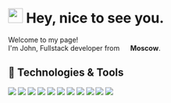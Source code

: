 <h1><img src="https://emojis.slackmojis.com/emojis/images/1531849430/4246/blob-sunglasses.gif?1531849430" width="30"/> Hey, nice to see you.</h1>

<p>Welcome to my page! </br> I'm John, Fullstack developer from <img src="https://hatscripts.github.io/circle-flags/flags/ru.svg" width="14"> <b>Moscow</b>.

## 🔧 Technologies & Tools
![](https://img.shields.io/badge/Linux-informational?style=for-the-badge&logo=linux&logoColor=white&color=0871c4)
![](https://img.shields.io/badge/Windows-informational?style=for-the-badge&logo=windows&logoColor=white&color=0871c4)
![](https://img.shields.io/badge/Git-informational?style=for-the-badge&logo=git&logoColor=white&color=0871c4)
![](https://img.shields.io/badge/PyCharm-informational?style=for-the-badge&logo=intellij-idea&logoColor=white&color=0871c4)
![](https://img.shields.io/badge/Python-informational?style=for-the-badge&logo=python&logoColor=white&color=3b77aa)
![](https://img.shields.io/badge/JavaScript-informational?style=for-the-badge&logo=javascript&logoColor=white&color=3b77aa)
![](https://img.shields.io/badge/Vue-informational?style=for-the-for-the-badge&logo=vue.js&logoColor=white&color=3b77aa)
![](https://img.shields.io/badge/PostgreSQL-informational?style=for-the-badge&logo=postgresql&logoColor=white&color=3b77aa)
![](https://img.shields.io/badge/MySQL-informational?style=for-the-badge&logo=mysql&logoColor=white&color=3b77aa)
![](https://img.shields.io/badge/Docker-informational?style=for-the-badge&logo=docker&logoColor=white&color=3b77aa)
![](https://img.shields.io/badge/VMware-informational?style=for-the-badge&logo=vmware&logoColor=white&color=3b77aa)
